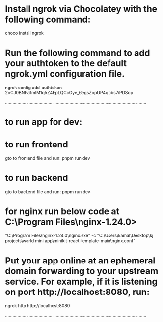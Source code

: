 # Install ngrok via Chocolatey with the following command:
choco install ngrok

# Run the following command to add your authtoken to the default ngrok.yml configuration file.
ngrok config add-authtoken 2oCJ0BNPa1mIM1q5Z4EpLQCcOye_6egsZopUP4qpbs7iPDSop

..................................................................................................................
# to run app for dev: 

# to run frontend
gto to frontend file and run:
pnpm run dev

# to run backend
gto to backend file and run:
pnpm run dev

# for nginx run below code at C:\Program Files\nginx-1.24.0>
"C:\Program Files\nginx-1.24.0\nginx.exe" -c "C:\Users\kamal\Desktop\kj projects\world mini app\minikit-react-template-main\nginx.conf"

# Put your app online at an ephemeral domain forwarding to your upstream service. For example, if it is listening on port http://localhost:8080, run:
ngrok http http://localhost:8080

..................................................................................................................
